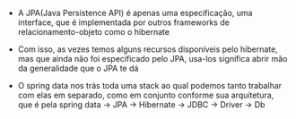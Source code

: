 * A JPA(Java Persistence API) é apenas uma especificação, uma interface, que é implementada por outros frameworks de relacionamento-objeto como o hibernate

* Com isso, as vezes temos alguns recursos disponíveis pelo hibernate, mas que ainda não foi especificado pelo JPA, usa-los significa abrir mão da generalidade que o JPA te dá

* O spring data nos trás toda uma stack ao qual podemos tanto trabalhar com elas em separado, como em conjunto conforme sua arquitetura, que é pela spring data -> JPA -> Hibernate -> JDBC -> Driver -> Db